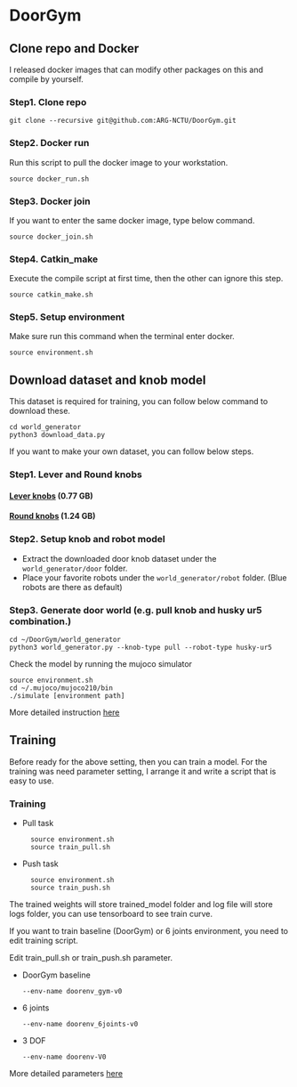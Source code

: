 # DoorGym

## Clone repo and Docker

I released docker images that can modify other packages on this and compile by yourself.

### Step1. Clone repo

```
git clone --recursive git@github.com:ARG-NCTU/DoorGym.git
```

### Step2. Docker run

Run this script to pull the docker image to your workstation.

```
source docker_run.sh
```

### Step3. Docker join

If you want to enter the same docker image, type below command.

```
source docker_join.sh
```

### Step4. Catkin_make

Execute the compile script at first time, then the other can ignore this step. 

```
source catkin_make.sh
```

### Step5. Setup environment

Make sure run this command when the terminal enter docker.

```
source environment.sh
```

## Download dataset and knob model

This dataset is required for training, you can follow below command to download these.

```
cd world_generator
python3 download_data.py
```

If you want to make your own dataset, you can follow below steps.

### Step1. Lever and Round knobs

#### [Lever knobs](https://github.com/PSVL/DoorGym/releases/download/v1.0/leverknobs.tar.gz) (0.77 GB)
#### [Round knobs](https://github.com/PSVL/DoorGym/releases/download/v1.0/roundknobs.tar.gz) (1.24 GB)

### Step2. Setup knob and robot model

* Extract the downloaded door knob dataset under the `world_generator/door` folder.
* Place your favorite robots under the `world_generator/robot` folder. (Blue robots are there as default)

### Step3. Generate door world (e.g. pull knob and husky ur5 combination.)

```
cd ~/DoorGym/world_generator
python3 world_generator.py --knob-type pull --robot-type husky-ur5
```

Check the model by running the mujoco simulator

```
source environment.sh
cd ~/.mujoco/mujoco210/bin
./simulate [environment path]
```

More detailed instruction [here](./world_generator)

## Training

Before ready for the above setting, then you can train a model. For the training was need parameter setting, I arrange it and write a script that is easy to use.

### Training

* Pull task

  ```
    source environment.sh
    source train_pull.sh
  ```

* Push task

  ```
    source environment.sh
    source train_push.sh
  ```

The trained weights will store trained_model folder and log file will store logs folder, you can use tensorboard to see train curve.

If you want to train baseline (DoorGym) or 6 joints environment, you need to edit training script.

Edit train_pull.sh or train_push.sh parameter.

* DoorGym baseline

  ```
  --env-name doorenv_gym-v0
  ```

* 6 joints

  ```
  --env-name doorenv_6joints-v0
  ```

* 3 DOF

  ```
  --env-name doorenv-V0
  ```

More detailed parameters [here](https://github.com/ARG-NCTU/curl_navi/blob/master/04_DoorGym.ipynb)
